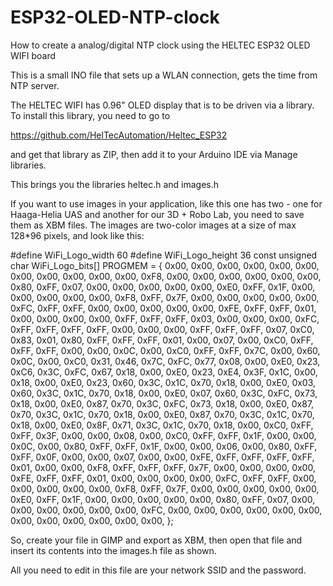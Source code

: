 # ESP32-OLED-NTP-clock
How to create a analog/digital NTP clock using the HELTEC ESP32 OLED WIFI board

This is a small INO file that sets up a WLAN connection, gets the time from NTP server. 

The HELTEC WIFI has  0.96" OLED display that is to be driven via a library. To install this library, you need to go to 

https://github.com/HelTecAutomation/Heltec_ESP32

and get that library as ZIP, then add it to your Arduino IDE via Manage libraries.

This brings you the libraries heltec.h and images.h  

If you want to use images in your application, like this one has two - one for Haaga-Helia UAS and another for our 3D + Robo Lab, you need to save them as XBM files. The images are two-color images at a size of max 128*96 pixels, and look like this:

#define WiFi_Logo_width 60
#define WiFi_Logo_height 36
const unsigned char WiFi_Logo_bits[] PROGMEM = {
  0x00, 0x00, 0x00, 0x00, 0x00, 0x00, 0x00, 0x00, 0x00, 0x00, 0x00, 0xF8,
  0x00, 0x00, 0x00, 0x00, 0x00, 0x00, 0x80, 0xFF, 0x07, 0x00, 0x00, 0x00,
  0x00, 0x00, 0xE0, 0xFF, 0x1F, 0x00, 0x00, 0x00, 0x00, 0x00, 0xF8, 0xFF,
  0x7F, 0x00, 0x00, 0x00, 0x00, 0x00, 0xFC, 0xFF, 0xFF, 0x00, 0x00, 0x00,
  0x00, 0x00, 0xFE, 0xFF, 0xFF, 0x01, 0x00, 0x00, 0x00, 0x00, 0xFF, 0xFF,
  0xFF, 0x03, 0x00, 0x00, 0x00, 0xFC, 0xFF, 0xFF, 0xFF, 0xFF, 0x00, 0x00,
  0x00, 0xFF, 0xFF, 0xFF, 0x07, 0xC0, 0x83, 0x01, 0x80, 0xFF, 0xFF, 0xFF,
  0x01, 0x00, 0x07, 0x00, 0xC0, 0xFF, 0xFF, 0xFF, 0x00, 0x00, 0x0C, 0x00,
  0xC0, 0xFF, 0xFF, 0x7C, 0x00, 0x60, 0x0C, 0x00, 0xC0, 0x31, 0x46, 0x7C,
  0xFC, 0x77, 0x08, 0x00, 0xE0, 0x23, 0xC6, 0x3C, 0xFC, 0x67, 0x18, 0x00,
  0xE0, 0x23, 0xE4, 0x3F, 0x1C, 0x00, 0x18, 0x00, 0xE0, 0x23, 0x60, 0x3C,
  0x1C, 0x70, 0x18, 0x00, 0xE0, 0x03, 0x60, 0x3C, 0x1C, 0x70, 0x18, 0x00,
  0xE0, 0x07, 0x60, 0x3C, 0xFC, 0x73, 0x18, 0x00, 0xE0, 0x87, 0x70, 0x3C,
  0xFC, 0x73, 0x18, 0x00, 0xE0, 0x87, 0x70, 0x3C, 0x1C, 0x70, 0x18, 0x00,
  0xE0, 0x87, 0x70, 0x3C, 0x1C, 0x70, 0x18, 0x00, 0xE0, 0x8F, 0x71, 0x3C,
  0x1C, 0x70, 0x18, 0x00, 0xC0, 0xFF, 0xFF, 0x3F, 0x00, 0x00, 0x08, 0x00,
  0xC0, 0xFF, 0xFF, 0x1F, 0x00, 0x00, 0x0C, 0x00, 0x80, 0xFF, 0xFF, 0x1F,
  0x00, 0x00, 0x06, 0x00, 0x80, 0xFF, 0xFF, 0x0F, 0x00, 0x00, 0x07, 0x00,
  0x00, 0xFE, 0xFF, 0xFF, 0xFF, 0xFF, 0x01, 0x00, 0x00, 0xF8, 0xFF, 0xFF,
  0xFF, 0x7F, 0x00, 0x00, 0x00, 0x00, 0xFE, 0xFF, 0xFF, 0x01, 0x00, 0x00,
  0x00, 0x00, 0xFC, 0xFF, 0xFF, 0x00, 0x00, 0x00, 0x00, 0x00, 0xF8, 0xFF,
  0x7F, 0x00, 0x00, 0x00, 0x00, 0x00, 0xE0, 0xFF, 0x1F, 0x00, 0x00, 0x00,
  0x00, 0x00, 0x80, 0xFF, 0x07, 0x00, 0x00, 0x00, 0x00, 0x00, 0x00, 0xFC,
  0x00, 0x00, 0x00, 0x00, 0x00, 0x00, 0x00, 0x00, 0x00, 0x00, 0x00, 0x00,
  };

So, create your file in GIMP and export as XBM, then open that file and insert its contents into the images.h file as shown.

All you need to edit in this file are your network SSID and the password. 
